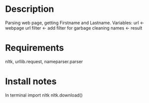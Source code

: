 # Description
Parsing web page, getting Firstname and Lastname.
Variables:
url <- webpage url
filter <- add filter for garbage cleaning
names <- result

# Requirements
nltk, urllib.request, nameparser.parser

# Install notes
In terminal
import nltk
nltk.download()